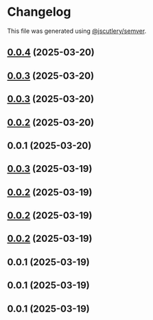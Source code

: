 # Changelog

This file was generated using [@jscutlery/semver](https://github.com/jscutlery/semver).

## [0.0.4](https://github.com/vietnguyen97/nx-boilerplate/compare/shared-utils-0.0.3...shared-utils-0.0.4) (2025-03-20)




## [0.0.3](https://github.com/vietnguyen97/nx-boilerplate/compare/shared-utils-0.0.2...shared-utils-0.0.3) (2025-03-20)




## [0.0.3](https://github.com/vietnguyen97/nx-boilerplate/compare/shared-utils-0.0.2...shared-utils-0.0.3) (2025-03-20)




## [0.0.2](https://github.com/vietnguyen97/nx-boilerplate/compare/shared-utils-0.0.1...shared-utils-0.0.2) (2025-03-20)




## 0.0.1 (2025-03-20)




## [0.0.3](https://github.com/vietnguyen97/nx-boilerplate/compare/shared-utils-0.0.2...shared-utils-0.0.3) (2025-03-19)




## [0.0.2](//compare/shared-utils-0.0.1...shared-utils-0.0.2) (2025-03-19)




## [0.0.2](//compare/shared-utils-0.0.1...shared-utils-0.0.2) (2025-03-19)




## [0.0.2](//compare/shared-utils-0.0.1...shared-utils-0.0.2) (2025-03-19)




## 0.0.1 (2025-03-19)




## 0.0.1 (2025-03-19)




## 0.0.1 (2025-03-19)
